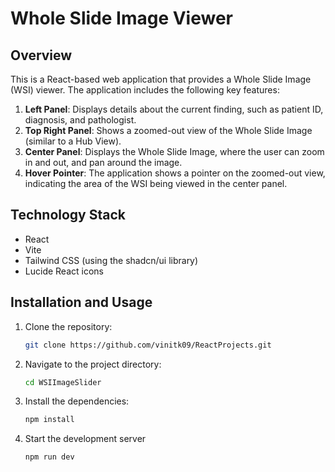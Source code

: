 
# Whole Slide Image Viewer

## Overview
This is a React-based web application that provides a Whole Slide Image (WSI) viewer. The application includes the following key features:

1. **Left Panel**: Displays details about the current finding, such as patient ID, diagnosis, and pathologist.
2. **Top Right Panel**: Shows a zoomed-out view of the Whole Slide Image (similar to a Hub View).
3. **Center Panel**: Displays the Whole Slide Image, where the user can zoom in and out, and pan around the image.
4. **Hover Pointer**: The application shows a pointer on the zoomed-out view, indicating the area of the WSI being viewed in the center panel.

## Technology Stack
- React
- Vite
- Tailwind CSS (using the shadcn/ui library)
- Lucide React icons

## Installation and Usage
1. Clone the repository:
   ```bash
   git clone https://github.com/vinitk09/ReactProjects.git
   ```
2. Navigate to the project directory:
   ```bash
   cd WSIImageSlider
   ```
3. Install the dependencies:
   ```bash
   npm install
    ```
4. Start the development server
   ```bash
   npm run dev
   ```
